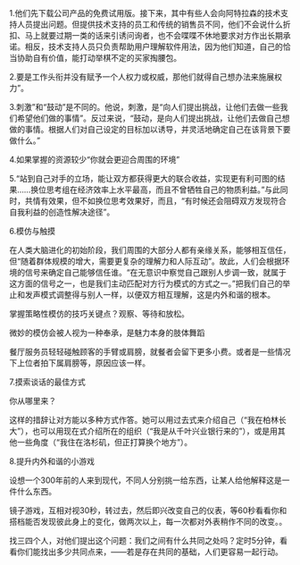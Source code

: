1.他们先下载公司产品的免费试用版。接下来，其中有些人会向阿特拉森的技术支持人员提出问题。但提供技术支持的员工和传统的销售员不同，他们不会说什么折扣、马上就要过期一类的话来引诱问询者，也不会喋喋不休地要求对方作出长期承诺。相反，技术支持人员只负责帮助用户理解软件用法，因为他们知道，自己的恰当协助自有价值，能打动举棋不定的买家掏腰包。

2.要是工作头衔并没有赋予一个人权力或权威，那他们就得自己想办法来施展权力”。

3.刺激”和“鼓动”是不同的。他说，刺激，是“向人们提出挑战，让他们去做一些我们希望他们做的事情”。反过来说，“鼓动，是向人们提出挑战，让他们去做自己想做的事情。根据人们对自己设定的目标加以诱导，并灵活地确定自己在该背景下要做什么。”

4.如果掌握的资源较少“你就会更迎合周围的环境”

5.“站到自己对手的立场，能让双方都获得更大的联合收益，实现更有利可图的结果……换位思考组在经济效率上水平最高，而且不曾牺牲自己的物质利益。”与此同时，共情有效果，但不如换位思考效果好，而且，“有时候还会阻碍双方发现符合自我利益的创造性解决途径”。

6.模仿与触摸

在人类大脑进化的初始阶段，我们周围的大部分人都有亲缘关系，能够相互信任，但“随着群体规模的增大，需要更复杂的理解力和人际互动”。故此，人们会根据环境的信号来确定自己能够信任谁。“在无意识中察觉自己跟别人步调一致，就属于这方面的信号之一，也是我们主动匹配对方行为模式的方式之一。”把我们自己的举止和发声模式调整得与别人一样，以便双方相互理解，这是内外和谐的根本。

掌握策略性模仿的技巧关键点？观察、等待和放松。

微妙的模仿会被人视为一种奉承，是魅力本身的肢体舞蹈

餐厅服务员轻轻碰触顾客的手臂或肩膀，就餐者会留下更多小费。或者是一些情况下上位者拍下属肩膀等，原因应该一样。

7.摸索谈话的最佳方式

你从哪里来？

这样的措辞让对方能以多种方式作答。她可以用过去式来介绍自己（“我在柏林长大”），也可以用现在式介绍所在的组织（“我是从千叶兴业银行来的”），或是用其他一些角度（“我住在洛杉矶，但正打算换个地方”）。

8.提升内外和谐的小游戏

设想一个300年前的人来到现代，不同人分别挑一给东西，让某人给他解释这是一件什么东西。

镜子游戏，互相对视30秒，转过去，然后即兴改变自己的仪表，等60秒看看你和搭档能否发现彼此身上的变化，做两次以上，每一次都对外表稍作不同的改变。。

找三四个人，对他们提出这个问题：我们之间有什么共同之处吗？定时5分钟，看看你们能找出多少共同点来，——若是存在共同的基础，人们更容易一起行动。